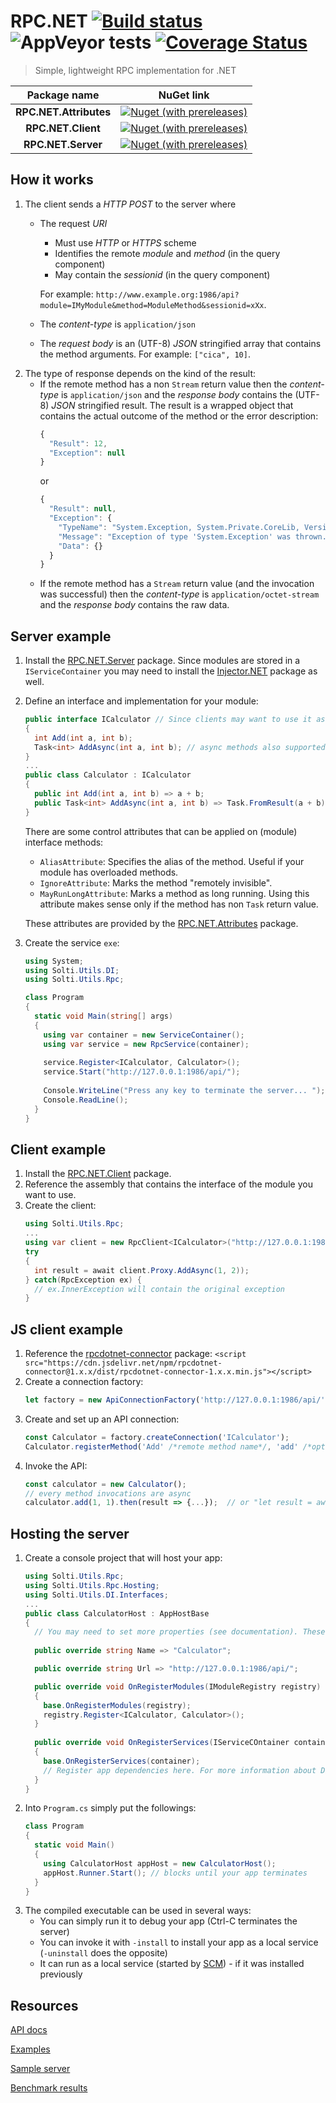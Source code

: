 # RPC.NET [![Build status](https://ci.appveyor.com/api/projects/status/sqgld5a86pha51wf/branch/master?svg=true)](https://ci.appveyor.com/project/Sholtee/rpc/branch/master) ![AppVeyor tests](https://img.shields.io/appveyor/tests/sholtee/rpc) [![Coverage Status](https://coveralls.io/repos/github/Sholtee/rpc/badge.svg?branch=master)](https://coveralls.io/github/Sholtee/rpc?branch=master)
> Simple, lightweight RPC implementation for .NET

|Package name|NuGet link|
|:--:|:--:|
|**RPC.NET.Attributes**|[![Nuget (with prereleases)](https://img.shields.io/nuget/vpre/rpc.net.attributes)](https://www.nuget.org/packages/rpc.net.attributes )|
|**RPC.NET.Client**|[![Nuget (with prereleases)](https://img.shields.io/nuget/vpre/rpc.net.client)](https://www.nuget.org/packages/rpc.net.client )|
|**RPC.NET.Server**|[![Nuget (with prereleases)](https://img.shields.io/nuget/vpre/rpc.net.server)](https://www.nuget.org/packages/rpc.net.server )|
## How it works
1. The client sends a *HTTP POST* to the server where 
   - The request *URI*
     - Must use *HTTP* or *HTTPS* scheme
     - Identifies the remote *module* and *method* (in the query component)
     - May contain the *sessionid* (in the query component)
   
     For example: `http://www.example.org:1986/api?module=IMyModule&method=ModuleMethod&sessionid=xXx`. 
   - The *content-type* is `application/json`
   - The *request body* is an (UTF-8) *JSON* stringified array that contains the method arguments. For example: `["cica", 10]`.
2. The type of response depends on the kind of the result:
   - If the remote method has a non `Stream` return value then the *content-type* is `application/json` and the *response body* contains the (UTF-8) *JSON* stringified result. The result is a wrapped object that contains the actual outcome of the method or the error description:
     ```js
     {
       "Result": 12,
	   "Exception": null
     }
     ```
	 or
     ```js
     {
       "Result": null,
	   "Exception": {
         "TypeName": "System.Exception, System.Private.CoreLib, Version=4.0.0.0, Culture=neutral, PublicKeyToken=7cec85d7bea7798e",
         "Message": "Exception of type 'System.Exception' was thrown.",
         "Data": {}
       }
     }
     ```	 
   - If the remote method has a `Stream` return value (and the invocation was successful) then the *content-type* is `application/octet-stream` and the *response body* contains the raw data.
## Server example
1. Install the [RPC.NET.Server](https://www.nuget.org/packages/rpc.net.server ) package. Since modules are stored in a `IServiceContainer` you may need to install the [Injector.NET](https://www.nuget.org/packages/injector.net/ ) package as well.
2. Define an interface and implementation for your module:
   ```csharp
   public interface ICalculator // Since clients may want to use it as well, it may be worth to put this interface into a common assembly
   {
     int Add(int a, int b);
     Task<int> AddAsync(int a, int b); // async methods also supported
   }
   ...
   public class Calculator : ICalculator 
   {
     public int Add(int a, int b) => a + b;
     public Task<int> AddAsync(int a, int b) => Task.FromResult(a + b);
   }
   ```
   There are some control attributes that can be applied on (module) interface methods:
   - `AliasAttribute`: Specifies the alias of the method. Useful if your module has overloaded methods.
   - `IgnoreAttribute`: Marks the method "remotely invisible".
   - `MayRunLongAttribute`: Marks a method as long running. Using this attribute makes sense only if the method has non `Task` return value.
   
   These attributes are provided by the [RPC.NET.Attributes](https://www.nuget.org/packages/rpc.net.attributes ) package.
3. Create the service `exe`:
   ```csharp
   using System;
   using Solti.Utils.DI;
   using Solti.Utils.Rpc;
   
   class Program
   {
     static void Main(string[] args)
     {
       using var container = new ServiceContainer();
       using var service = new RpcService(container);
	   
       service.Register<ICalculator, Calculator>();
       service.Start("http://127.0.0.1:1986/api/");
	   
       Console.WriteLine("Press any key to terminate the server... ");
	   Console.ReadLine();
     }
   }
   ```
## Client example
1. Install the [RPC.NET.Client](https://www.nuget.org/packages/rpc.net.client) package.
2. Reference the assembly that contains the interface of the module you want to use.
3. Create the client:
   ```csharp
   using Solti.Utils.Rpc;
   ...
   using var client = new RpcClient<ICalculator>("http://127.0.0.1:1986/api/");
   try
   {
     int result = await client.Proxy.AddAsync(1, 2));
   } catch(RpcException ex) {
     // ex.InnerException will contain the original exception
   }
   ```
## JS client example
1. Reference the [rpcdotnet-connector]( )  package: `<script src="https://cdn.jsdelivr.net/npm/rpcdotnet-connector@1.x.x/dist/rpcdotnet-connector-1.x.x.min.js"></script>`
2. Create a connection factory:
   ```js
   let factory = new ApiConnectionFactory('http://127.0.0.1:1986/api/');
   ```
3. Create and set up an API connection:
   ```js
   const Calculator = factory.createConnection('ICalculator');
   Calculator.registerMethod('Add' /*remote method name*/, 'add' /*optional local alias*/);
   ```
4. Invoke the API:
   ```js
   const calculator = new Calculator();
   // every method invocations are async
   calculator.add(1, 1).then(result => {...});  // or "let result = await calculator.add(1, 1);"
   ```
## Hosting the server
1. Create a console project that will host your app:
   ```csharp
   using Solti.Utils.Rpc;
   using Solti.Utils.Rpc.Hosting;
   using Solti.Utils.DI.Interfaces;
   ...
   public class CalculatorHost : AppHostBase
   {
     // You may need to set more properties (see documentation). These two are mandatory:
	 
     public override string Name => "Calculator";

     public override string Url => "http://127.0.0.1:1986/api/";

     public override void OnRegisterModules(IModuleRegistry registry)
     {
       base.OnRegisterModules(registry);
       registry.Register<ICalculator, Calculator>();
     }
	 
     public override void OnRegisterServices(IServiceCOntainer container)
     {
       base.OnRegisterServices(container);
	   // Register app dependencies here. For more information about DI see: https://github.com/Sholtee/injector
     }
   }
   ```
2. Into `Program.cs` simply put the followings:
   ```csharp
   class Program
   {
     static void Main()
     {
       using CalculatorHost appHost = new CalculatorHost();
       appHost.Runner.Start(); // blocks until your app terminates
     }
   }
   ```
3. The compiled executable can be used in several ways:
   - You can simply run it to debug your app (Ctrl-C terminates the server)
   - You can invoke it with `-install` to install your app as a local service (`-uninstall` does the opposite)
   - It can run as a local service (started by [SCM](https://docs.microsoft.com/en-us/windows/win32/services/service-control-manager )) - if it was installed previously
## Resources
[API docs](https://sholtee.github.io/rpc )

[Examples](https://github.com/Sholtee/rpc/blob/master/TEST/RPC.Tests/Rpc.cs )

[Sample server](https://github.com/Sholtee/rpc/tree/master/TEST/RPC.Server.Sample )

[Benchmark results](https://sholtee.github.io/rpc/perf/ )
